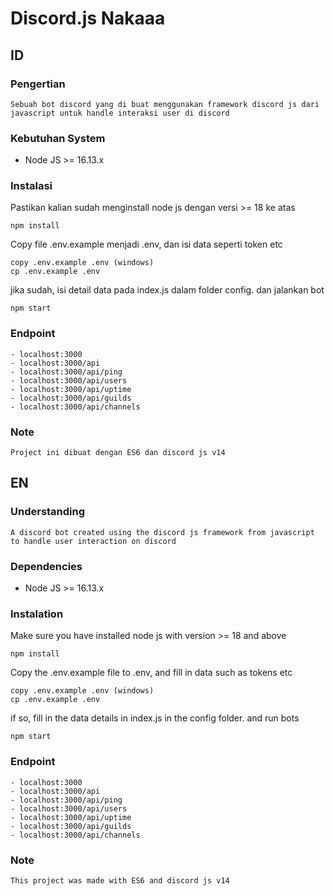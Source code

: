 # Discord.js Nakaaa

## ID

### Pengertian

    Sebuah bot discord yang di buat menggunakan framework discord js dari javascript untuk handle interaksi user di discord

### Kebutuhan System

- Node JS >= 16.13.x

### Instalasi

Pastikan kalian sudah menginstall node js dengan versi >= 18 ke atas

    npm install

Copy file .env.example menjadi .env, dan isi data seperti token etc

    copy .env.example .env (windows)
    cp .env.example .env

jika sudah, isi detail data pada index.js dalam folder config. dan jalankan bot

    npm start

### Endpoint

    - localhost:3000
    - localhost:3000/api
    - localhost:3000/api/ping
    - localhost:3000/api/users
    - localhost:3000/api/uptime
    - localhost:3000/api/guilds
    - localhost:3000/api/channels

### Note

    Project ini dibuat dengan ES6 dan discord js v14

## EN

### Understanding

    A discord bot created using the discord js framework from javascript to handle user interaction on discord

### Dependencies

- Node JS >= 16.13.x

### Instalation

Make sure you have installed node js with version >= 18 and above

    npm install

Copy the .env.example file to .env, and fill in data such as tokens etc

    copy .env.example .env (windows)
    cp .env.example .env

if so, fill in the data details in index.js in the config folder. and run bots

    npm start

### Endpoint

    - localhost:3000
    - localhost:3000/api
    - localhost:3000/api/ping
    - localhost:3000/api/users
    - localhost:3000/api/uptime
    - localhost:3000/api/guilds
    - localhost:3000/api/channels

### Note

    This project was made with ES6 and discord js v14
